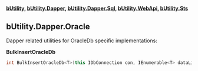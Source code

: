 #### [bUtility](../README.md), [bUtility.Dapper](butility.dapper.md), [bUtility.Dapper.Sql](butility.dapper.sql.md), [bUtility.WebApi](butility.WebApi.md), [bUtility.Sts](butility.sts.md)

## bUtility.Dapper.Oracle
Dapper related utilities for OracleDb specific implementations:


**BulkInsertOracleDb**
```c#
int BulkInsertOracleDb<T>(this IDbConnection con, IEnumerable<T> dataList)